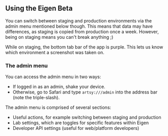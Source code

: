 ## Using the Eigen Beta

You can switch between staging and production environments via the admin menu mentioned below though. This means that data may have differences, as staging is copied from production once a week. However, being on staging means you can't break anything ;)

While on staging, the bottom tab bar of the app is purple. This lets us know which environment a screenshot was taken on.

### The admin menu

You can access the admin menu in two ways:

- If logged in as an admin, shake your device.
- Otherwise, go to Safari and type `artsy:///admin` into the address bar (note the triple-slash).

The admin menu is comprised of several sections:

- Useful actions, for example switching between staging and production
- Lab settings, which are toggles for specific features within Eigen
- Developer API settings (useful for web/platform developers)
